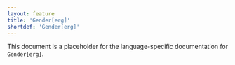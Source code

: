 ```yaml
---
layout: feature
title: 'Gender[erg]'
shortdef: 'Gender[erg]'
---
```


This document is a placeholder for the language-specific documentation
for `Gender[erg]`.
